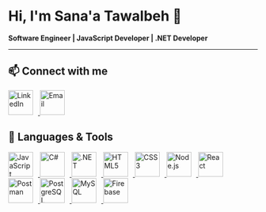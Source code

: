 # Hi, I'm Sana'a Tawalbeh 👋

**Software Engineer | JavaScript Developer | .NET Developer**

---
## 📫 Connect with me  

<a href="https://www.linkedin.com/in/sanaa-tawalbeh-959911318/">
  <img src="https://yt3.googleusercontent.com/i6KNxiy3gME-BulL4WnuGkTGqHuSYF8jl1WRn0rXftcJdSYK7dHKcJ3gLAaPc-KfhmLSYPwf824=s900-c-k-c0x00ffffff-no-rj" alt="LinkedIn" width="50" style="margin-right: 10px;" />
</a>

<a href="mailto:sanaatawalbeh0@gmail.com">
  <img src="https://static.vecteezy.com/system/resources/previews/021/514/701/non_2x/google-gmail-logo-symbol-design-illustration-with-black-background-free-vector.jpg" alt="Email" width="50" />
</a>

## 🔧 Languages & Tools

<a href="https://developer.mozilla.org/en-US/docs/Web/JavaScript">
  <img src="https://upload.wikimedia.org/wikipedia/commons/6/6a/JavaScript-logo.png" alt="JavaScript" width="50" style="margin-right: 10px;" />
</a>

<a href="https://docs.microsoft.com/en-us/dotnet/csharp/">
  <img src="https://upload.wikimedia.org/wikipedia/commons/thumb/b/bd/Logo_C_sharp.svg/256px-Logo_C_sharp.svg.png" alt="C#" width="50" style="margin-right: 10px;" />
</a>

<a href="https://dotnet.microsoft.com/">
  <img src="https://upload.wikimedia.org/wikipedia/commons/7/7d/Microsoft_.NET_logo.svg" alt=".NET" width="50" style="margin-right: 10px;" />
</a>

<a href="https://developer.mozilla.org/en-US/docs/Web/HTML">
  <img src="https://upload.wikimedia.org/wikipedia/commons/6/61/HTML5_logo_and_wordmark.svg" alt="HTML5" width="50" style="margin-right: 10px;" />
</a>

<a href="https://developer.mozilla.org/en-US/docs/Web/CSS">
  <img src="https://upload.wikimedia.org/wikipedia/commons/d/d5/CSS3_logo_and_wordmark.svg" alt="CSS3" width="50" style="margin-right: 10px;" />
</a>

<a href="https://nodejs.org/">
  <img src="https://upload.wikimedia.org/wikipedia/commons/d/d9/Node.js_logo.svg" alt="Node.js" width="50" style="margin-right: 10px;" />
</a>

<a href="https://reactjs.org/">
  <img src="https://upload.wikimedia.org/wikipedia/commons/a/a7/React-icon.svg" alt="React" width="50" style="margin-right: 10px;" />
</a>

<a href="https://www.postman.com/">
  <img src="https://upload.wikimedia.org/wikipedia/commons/8/88/Postman_logo.png" alt="Postman" width="50" style="margin-right: 10px;" />
</a>

<a href="https://www.postgresql.org/">
  <img src="https://upload.wikimedia.org/wikipedia/commons/2/29/Postgresql_elephant.svg" alt="PostgreSQL" width="50" style="margin-right: 10px;" />
</a>

<a href="https://www.mysql.com/">
  <img src="https://upload.wikimedia.org/wikipedia/en/d/dd/MySQL_logo.svg" alt="MySQL" width="50" style="margin-right: 10px;" />
</a>

<a href="https://firebase.google.com/">
  <img src="https://upload.wikimedia.org/wikipedia/commons/3/37/Firebase_Logo.svg" alt="Firebase" width="50" />
</a>
